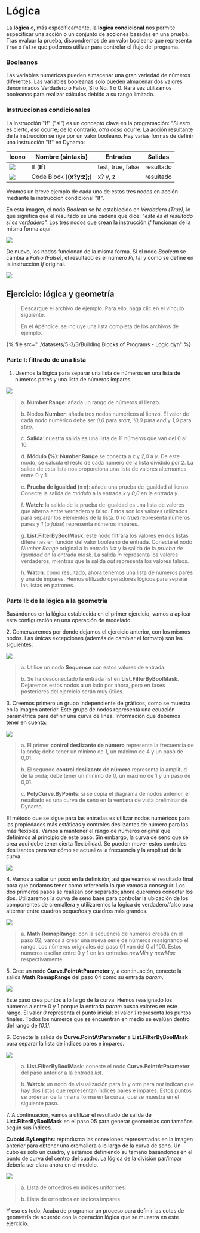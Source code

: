 # Lógica

La **lógica** o, más específicamente, la **lógica condicional** nos permite especificar una acción o un conjunto de acciones basadas en una prueba. Tras evaluar la prueba, dispondremos de un valor booleano que representa `True` o `False` que podemos utilizar para controlar el flujo del programa.

### Booleanos

Las variables numéricas pueden almacenar una gran variedad de números diferentes. Las variables booleanas solo pueden almacenar dos valores denominados Verdadero o Falso, Sí o No, 1 o 0. Rara vez utilizamos booleanos para realizar cálculos debido a su rango limitado.

### Instrucciones condicionales

La instrucción "If" ("si") es un concepto clave en la programación: "Si _esto_ es cierto, _eso_ ocurre; de lo contrario, _otra cosa_ ocurre. La acción resultante de la instrucción se rige por un valor booleano. Hay varias formas de definir una instrucción "If" en Dynamo:

| Icono                                             | Nombre (sintaxis)             | Entradas            | Salidas |
| ------------------------------------------------ | ------------------------- | ----------------- | ------- |
| ![](../images/5-1/If.jpg)                        | If (**If**)               | test, true, false | resultado  |
| ![](<../images/5-1/CodeBlock(1)(1) (1) (1).jpg>) | Code Block (**(x?y:z);**) | x? y, z           | resultado  |

Veamos un breve ejemplo de cada uno de estos tres nodos en acción mediante la instrucción condicional "If".

En esta imagen, el nodo _Boolean_ se ha establecido en _Verdadero (True)_, lo que significa que el resultado es una cadena que dice: "_este es el resultado si es verdadero"._ Los tres nodos que crean la instrucción _If_ funcionan de la misma forma aquí.

![](../images/5-3/3/logic-conditionalstatements01false.jpg)

De nuevo, los nodos funcionan de la misma forma. Si el nodo _Boolean_ se cambia a _Falso (False)_, el resultado es el número _Pi_, tal y como se define en la instrucción _If_ original.

![](../images/5-3/3/logic-conditionalstatements02true.jpg)

## Ejercicio: lógica y geometría

> Descargue el archivo de ejemplo. Para ello, haga clic en el vínculo siguiente.
>
> En el Apéndice, se incluye una lista completa de los archivos de ejemplo.

{% file src="../datasets/5-3/3/Building Blocks of Programs - Logic.dyn" %}

### Parte I: filtrado de una lista

1. Usemos la lógica para separar una lista de números en una lista de números pares y una lista de números impares.

![](../images/5-3/3/logic-exercisepartI-01.jpg)

> a. **Number Range**: añada un rango de números al lienzo.
>
> b. Nodos **Number**: añada tres nodos numéricos al lienzo. El valor de cada nodo numérico debe ser _0,0_ para _start_, _10,0_ para _end_ y _1,0_ para _step_.
>
> c. **Salida**: nuestra salida es una lista de 11 números que van del 0 al 10.
>
> d. **Módulo (%)**: **Number Range** se conecta a _x_ y _2,0_ a _y_. De este modo, se calcula el resto de cada número de la lista dividido por 2. La salida de esta lista nos proporciona una lista de valores alternantes entre 0 y 1.
>
> e. **Prueba de igualdad (==)**: añada una prueba de igualdad al lienzo. Conecte la salida de _módulo_ a la entrada _x_ y _0,0_ en la entrada _y_.
>
> f. **Watch**: la salida de la prueba de igualdad es una lista de valores que alterna entre verdadero y falso. Estos son los valores utilizados para separar los elementos de la lista. _0_ (o _true_) representa números pares y _1_ (o _false_) representa números impares.
>
> g. **List.FilterByBoolMask**: este nodo filtrará los valores en dos listas diferentes en función del valor booleano de entrada. Conecte el nodo _Number Range_ original a la entrada _list_ y la salida de la _prueba de igualdad_ en la entrada _mask_. La salida _in_ representa los valores verdaderos, mientras que la salida _out_ representa los valores falsos.
>
> h. **Watch**: como resultado, ahora tenemos una lista de números pares y una de impares. Hemos utilizado operadores lógicos para separar las listas en patrones.

### Parte II: de la lógica a la geometría

Basándonos en la lógica establecida en el primer ejercicio, vamos a aplicar esta configuración en una operación de modelado.

2\. Comenzaremos por donde dejamos el ejercicio anterior, con los mismos nodos. Las únicas excepciones (además de cambiar el formato) son las siguientes:

![](../images/5-3/3/logic-exercisepartII-01.jpg)

> a. Utilice un nodo **Sequence** con estos valores de entrada.
>
> b. Se ha desconectado la entrada list en **List.FilterByBoolMask**. Dejaremos estos nodos a un lado por ahora, pero en fases posteriores del ejercicio serán muy útiles.

3\. Creemos primero un grupo independiente de gráficos, como se muestra en la imagen anterior. Este grupo de nodos representa una ecuación paramétrica para definir una curva de línea. Información que debemos tener en cuenta:

![](../images/5-3/3/logic-exercisepartII-02.jpg)

> a. El primer **control deslizante de número** representa la frecuencia de la onda; debe tener un mínimo de 1, un máximo de 4 y un paso de 0,01.
>
> b. El segundo **control deslizante de número** representa la amplitud de la onda; debe tener un mínimo de 0, un máximo de 1 y un paso de 0,01.
>
> c. **PolyCurve.ByPoints**: si se copia el diagrama de nodos anterior, el resultado es una curva de seno en la ventana de vista preliminar de Dynamo.

El método que se sigue para las entradas es utilizar nodos numéricos para las propiedades más estáticas y controles deslizantes de número para las más flexibles. Vamos a mantener el rango de números original que definimos al principio de este paso. Sin embargo, la curva de seno que se crea aquí debe tener cierta flexibilidad. Se pueden mover estos controles deslizantes para ver cómo se actualiza la frecuencia y la amplitud de la curva.

![](../images/5-3/3/logic-exercisepartII-03.gif)

4\. Vamos a saltar un poco en la definición, así que veamos el resultado final para que podamos tener como referencia lo que vamos a conseguir. Los dos primeros pasos se realizan por separado; ahora queremos conectar los dos. Utilizaremos la curva de seno base para controlar la ubicación de los componentes de cremallera y utilizaremos la lógica de verdadero/falso para alternar entre cuadros pequeños y cuadros más grandes.

![](../images/5-3/3/logic-exercisepartII-04.jpg)

> a. **Math.RemapRange**: con la secuencia de números creada en el paso 02, vamos a crear una nueva serie de números reasignando el rango. Los números originales del paso 01 van del 0 al 100. Estos números oscilan entre 0 y 1 en las entradas _newMin_ y _newMax_ respectivamente.

5\. Cree un nodo **Curve.PointAtParameter** y, a continuación, conecte la salida **Math.RemapRange** del paso 04 como su entrada _param_.

![](../images/5-3/3/logic-exercisepartII-05.jpg)

Este paso crea puntos a lo largo de la curva. Hemos reasignado los números a entre 0 y 1 porque la entrada _param_ busca valores en este rango. El valor _0_ representa el punto inicial; el valor _1_ representa los puntos finales. Todos los números que se encuentran en medio se evalúan dentro del rango de _[0,1]_.

6\. Conecte la salida de **Curve.PointAtParameter** a **List.FilterByBoolMask** para separar la lista de índices pares e impares.

![](../images/5-3/3/logic-exercisepartII-06.jpg)

> a. **List.FilterByBoolMask**: conecte el nodo **Curve.PointAtParameter** del paso anterior a la entrada _list_.
>
> b. **Watch**: un nodo de visualización para _in_ y otro para _out_ indican que hay dos listas que representan índices pares e impares. Estos puntos se ordenan de la misma forma en la curva, que se muestra en el siguiente paso.

7\. A continuación, vamos a utilizar el resultado de salida de **List.FilterByBoolMask** en el paso 05 para generar geometrías con tamaños según sus índices.

**Cuboid.ByLengths**: reproduzca las conexiones representadas en la imagen anterior para obtener una cremallera a lo largo de la curva de seno. Un cubo es solo un cuadro, y estamos definiendo su tamaño basándonos en el punto de curva del centro del cuadro. La lógica de la división par/impar debería ser clara ahora en el modelo.

![](../images/5-3/3/logic-exercisepartII-07.jpg)

> a. Lista de ortoedros en índices uniformes.
>
> b. Lista de ortoedros en índices impares.

Y eso es todo. Acaba de programar un proceso para definir las cotas de geometría de acuerdo con la operación lógica que se muestra en este ejercicio.
